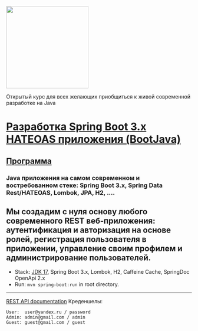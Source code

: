 <img src="http://shasoft.ru/static/img/logo/shasoft_30.png" width="223"/>

Открытый курс для всех желающих приобщиться к живой современной разработке на Java
# [Разработка Spring Boot 3.x HATEOAS приложения (BootJava)](http://shasoft.ru/view/votingsystem?ref=gh)
## [Программа](http://shasoft.ru/view/votingsystem#program)

### Java приложения на самом современном и востребованном стеке: Spring Boot 3.x, Spring Data Rest/HATEOAS, Lombok, JPA, H2, ....
Мы создадим с нуля основу любого современного REST веб-приложения: аутентификация и авторизация на основе ролей, регистрация пользователя в приложении, управление своим профилем и администрирование пользователей.
-------------------------------------------------------------
- Stack: [JDK 17](http://jdk.java.net/17/), Spring Boot 3.x, Lombok, H2, Caffeine Cache, SpringDoc OpenApi 2.x
- Run: `mvn spring-boot:run` in root directory.
-----------------------------------------------------
[REST API documentation](http://localhost:8080/)
Креденшелы:
```
User:  user@yandex.ru / password
Admin: admin@gmail.com / admin
Guest: guest@gmail.com / guest
```
